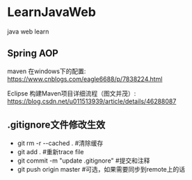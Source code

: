 # LearnJavaWeb
java web learn 

## Spring AOP

maven 在windows下的配置:
https://www.cnblogs.com/eagle6688/p/7838224.html

Eclipse 构建Maven项目详细流程（图文并茂）: https://blog.csdn.net/u011513939/article/details/46288087
 
## .gitignore文件修改生效
- git rm -r --cached . #清除缓存
- git add . #重新trace file
- git commit -m "update .gitignore" #提交和注释
- git push origin master #可选，如果需要同步到remote上的话
